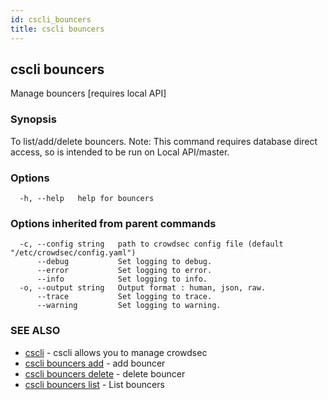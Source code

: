 ```yaml
---
id: cscli_bouncers
title: cscli bouncers
---
```

## cscli bouncers

Manage bouncers [requires local API]

### Synopsis

To list/add/delete bouncers.
Note: This command requires database direct access, so is intended to be run on Local API/master.


### Options

```
  -h, --help   help for bouncers
```

### Options inherited from parent commands

```
  -c, --config string   path to crowdsec config file (default "/etc/crowdsec/config.yaml")
      --debug           Set logging to debug.
      --error           Set logging to error.
      --info            Set logging to info.
  -o, --output string   Output format : human, json, raw.
      --trace           Set logging to trace.
      --warning         Set logging to warning.
```

### SEE ALSO

* [cscli](/cscli/cscli.md)	 - cscli allows you to manage crowdsec
* [cscli bouncers add](/cscli/cscli_bouncers_add.md)	 - add bouncer
* [cscli bouncers delete](/cscli/cscli_bouncers_delete.md)	 - delete bouncer
* [cscli bouncers list](/cscli/cscli_bouncers_list.md)	 - List bouncers

